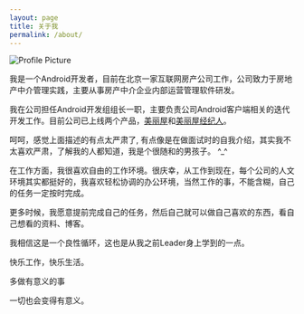 ```yaml
---
layout: page
title: 关于我
permalink: /about/
---
```


<img src="{{ site.baseurl }}assets/profile.jpg" title="Profile Picture" class="profile">

我是一个Android开发者，目前在北京一家互联网房产公司工作，公司致力于房地产中介管理实践，主要从事房产中介企业内部运营管理软件研发。

我在公司担任Android开发组组长一职，主要负责公司Android客户端相关的迭代开发工作。目前公司已上线两个产品，[美丽屋](http://bj.meiliwu.com/)和[美丽屋经纪人](http://bj.meiliwu.com/)。

呵呵，感觉上面描述的有点太严肃了, 有点像是在做面试时的自我介绍，其实我不太喜欢严肃，了解我的人都知道，我是个很随和的男孩子。 ^_^

在工作方面，我很喜欢自由的工作环境。很庆幸，从工作到现在，每个公司的人文环境其实都挺好的，我喜欢轻松协调的办公环境，当然工作的事，不能含糊，自己的任务一定按时完成。

更多时候，我愿意提前完成自己的任务，然后自己就可以做自己喜欢的东西，看自己想看的资料、博客。

我相信这是一个良性循环，这也是从我之前Leader身上学到的一点。

快乐工作，快乐生活。

多做有意义的事

一切也会变得有意义。
